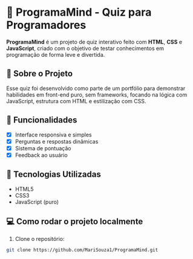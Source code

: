 # 🎯 ProgramaMind - Quiz para Programadores

**ProgramaMind** é um projeto de quiz interativo feito com **HTML**, **CSS** e **JavaScript**, criado com o objetivo de testar conhecimentos em programação de forma leve e divertida.

## 📌 Sobre o Projeto

Esse quiz foi desenvolvido como parte de um portfólio para demonstrar habilidades em front-end puro, sem frameworks, focando na lógica com JavaScript, estrutura com HTML e estilização com CSS.

## 🚀 Funcionalidades

- [x] Interface responsiva e simples
- [x] Perguntas e respostas dinâmicas
- [x] Sistema de pontuação
- [x] Feedback ao usuário

## 🧠 Tecnologias Utilizadas

- HTML5
- CSS3
- JavaScript (puro)

## 💻 Como rodar o projeto localmente

1. Clone o repositório:
```bash
git clone https://github.com/MariSouza1/ProgramaMind.git

